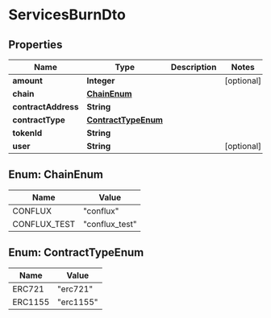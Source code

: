 

# ServicesBurnDto


## Properties

| Name | Type | Description | Notes |
|------------ | ------------- | ------------- | -------------|
|**amount** | **Integer** |  |  [optional] |
|**chain** | [**ChainEnum**](#ChainEnum) |  |  |
|**contractAddress** | **String** |  |  |
|**contractType** | [**ContractTypeEnum**](#ContractTypeEnum) |  |  |
|**tokenId** | **String** |  |  |
|**user** | **String** |  |  [optional] |



## Enum: ChainEnum

| Name | Value |
|---- | -----|
| CONFLUX | &quot;conflux&quot; |
| CONFLUX_TEST | &quot;conflux_test&quot; |



## Enum: ContractTypeEnum

| Name | Value |
|---- | -----|
| ERC721 | &quot;erc721&quot; |
| ERC1155 | &quot;erc1155&quot; |



